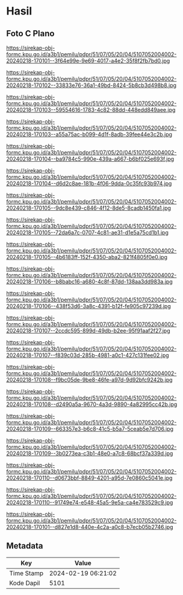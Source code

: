 # Hasil

## Foto C Plano

https://sirekap-obj-formc.kpu.go.id/a3b1/pemilu/pdpr/51/07/05/20/04/5107052004002-20240218-170101--3f64e99e-9e69-4017-a4e2-35f8f2fb7bd0.jpg

https://sirekap-obj-formc.kpu.go.id/a3b1/pemilu/pdpr/51/07/05/20/04/5107052004002-20240218-170102--33833e76-36a1-49bd-8424-5b8cb3d498b8.jpg

https://sirekap-obj-formc.kpu.go.id/a3b1/pemilu/pdpr/51/07/05/20/04/5107052004002-20240218-170103--59554616-1783-4c82-88dd-448edd849aee.jpg

https://sirekap-obj-formc.kpu.go.id/a3b1/pemilu/pdpr/51/07/05/20/04/5107052004002-20240218-170103--a55a75ac-b099-4d1f-8adb-39fee44e3c2b.jpg

https://sirekap-obj-formc.kpu.go.id/a3b1/pemilu/pdpr/51/07/05/20/04/5107052004002-20240218-170104--ba9784c5-990e-439a-a667-b6bf025e693f.jpg

https://sirekap-obj-formc.kpu.go.id/a3b1/pemilu/pdpr/51/07/05/20/04/5107052004002-20240218-170104--d6d2c8ae-181b-4f06-9dda-0c35fc93b974.jpg

https://sirekap-obj-formc.kpu.go.id/a3b1/pemilu/pdpr/51/07/05/20/04/5107052004002-20240218-170105--9dc8e439-c846-4f12-8de5-8cadb1450fa1.jpg

https://sirekap-obj-formc.kpu.go.id/a3b1/pemilu/pdpr/51/07/05/20/04/5107052004002-20240218-170105--72da6a7c-0707-4c81-ae31-d1e5a75cd1b1.jpg

https://sirekap-obj-formc.kpu.go.id/a3b1/pemilu/pdpr/51/07/05/20/04/5107052004002-20240218-170105--4b6183ff-152f-4350-aba2-821f4805f0e0.jpg

https://sirekap-obj-formc.kpu.go.id/a3b1/pemilu/pdpr/51/07/05/20/04/5107052004002-20240218-170106--b8babc16-a680-4c8f-87dd-138aa3dd983a.jpg

https://sirekap-obj-formc.kpu.go.id/a3b1/pemilu/pdpr/51/07/05/20/04/5107052004002-20240218-170106--438f53d6-3a8c-4391-b12f-fe905c97239d.jpg

https://sirekap-obj-formc.kpu.go.id/a3b1/pemilu/pdpr/51/07/05/20/04/5107052004002-20240218-170107--2ccdc595-899d-49db-b2ee-95f91aaf2f27.jpg

https://sirekap-obj-formc.kpu.go.id/a3b1/pemilu/pdpr/51/07/05/20/04/5107052004002-20240218-170107--f839c03d-285b-4981-a0c1-427c131fee02.jpg

https://sirekap-obj-formc.kpu.go.id/a3b1/pemilu/pdpr/51/07/05/20/04/5107052004002-20240218-170108--f9bc05de-9be8-46fe-a97d-9d92bfc9242b.jpg

https://sirekap-obj-formc.kpu.go.id/a3b1/pemilu/pdpr/51/07/05/20/04/5107052004002-20240218-170108--d2490a5a-9670-4a3d-9890-4a82995cc42b.jpg

https://sirekap-obj-formc.kpu.go.id/a3b1/pemilu/pdpr/51/07/05/20/04/5107052004002-20240218-170109--663357e3-b6c8-41c5-b5a7-5ceab5e7d706.jpg

https://sirekap-obj-formc.kpu.go.id/a3b1/pemilu/pdpr/51/07/05/20/04/5107052004002-20240218-170109--3b0273ea-c3b1-48e0-a7c8-68bcf37a339d.jpg

https://sirekap-obj-formc.kpu.go.id/a3b1/pemilu/pdpr/51/07/05/20/04/5107052004002-20240218-170110--d0673bbf-8849-4201-a95d-7e0860c5041e.jpg

https://sirekap-obj-formc.kpu.go.id/a3b1/pemilu/pdpr/51/07/05/20/04/5107052004002-20240218-170110--91749e74-e548-45a5-9e5a-ca4e783529c9.jpg

https://sirekap-obj-formc.kpu.go.id/a3b1/pemilu/pdpr/51/07/05/20/04/5107052004002-20240218-170101--d827e1d8-440e-4c2a-a0c8-b7ecb05b2746.jpg


## Metadata

| Key        | Value               |
| ---------- | ------------------- |
| Time Stamp | 2024-02-19 06:21:02 |
| Kode Dapil | 5101                |



